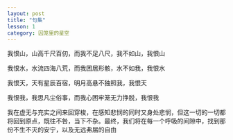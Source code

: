 ```yaml
---
layout: post
title: "句集"
lesson: 1
category: 囚笼里的星空
---
```




我恨山，山高千尺百仞，而我不足八尺，我不如山，我恨山

我恨水，水流四海八荒，而我困居形骸，水不如我，我恨水

我恨天，天有星辰百宿，明月高悬不独照我，我恨天

我恨我，我思凡尘俗事，而我心困牢笼无力挣脱，我恨我





我在虚无与充实之间来回穿梭，在感知悲悯的同时又身处悲悯，但这一切的一切都将回到原点，既往不咎，当下不杂。最终，我们将在每一个呼吸的间隙中，找到那份不生不灭的安宁，以及无远弗届的自由